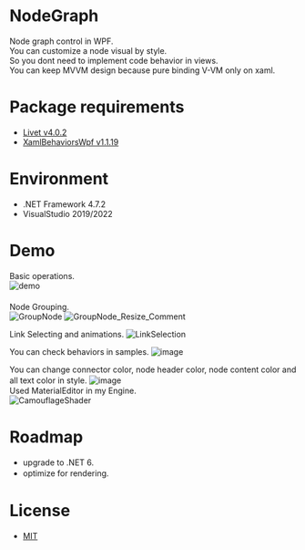 # NodeGraph
Node graph control in WPF.  
You can customize a node visual by style.  
So you dont need to implement code behavior in views.  
You can keep MVVM design because pure binding V-VM only on xaml.

# Package requirements
* [Livet v4.0.2](https://github.com/runceel/Livet/releases/tag/v4.0.2)
* [XamlBehaviorsWpf v1.1.19](https://github.com/microsoft/XamlBehaviorsWpf/releases/tag/v1.1.19)

# Environment
* .NET Framework 4.7.2
* VisualStudio 2019/2022

# Demo 
Basic operations.  
![demo](https://raw.github.com/wiki/Jinten/NodeGraph/images/NodeGraph_Introduction.gif)  
　  
Node Grouping.  
![GroupNode](https://user-images.githubusercontent.com/9315925/85937980-d6728c00-b943-11ea-9339-9287247ca9d9.gif)
![GroupNode_Resize_Comment](https://user-images.githubusercontent.com/9315925/85938001-1a659100-b944-11ea-976c-821046211cd2.gif)  

Link Selecting and animations.
![LinkSelection](https://user-images.githubusercontent.com/9315925/165558859-ef37c593-1bc8-4f46-8d02-a4d0a01b1062.gif)

You can check behaviors in samples.
![image](https://user-images.githubusercontent.com/9315925/163401928-21420a7c-9ade-42a9-84c1-630a43463399.png)

You can change connector color, node header color, node content color and all text color in style.
![image](https://user-images.githubusercontent.com/9315925/164983471-8196ff32-96b1-47b4-97af-ef518ee3f39c.png)
　  
Used MaterialEditor in my Engine.  
![CamouflageShader](https://user-images.githubusercontent.com/9315925/85938058-7f20eb80-b944-11ea-9c21-7296a0325f8f.gif)  

# Roadmap
* upgrade to .NET 6.
* optimize for rendering.
　  
# License
*  [MIT](https://github.com/Jinten/NodeGraph/blob/master/LICENSE)
